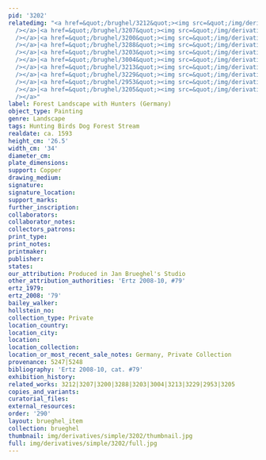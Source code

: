 ```yaml
---
pid: '3202'
relatedimg: "<a href=&quot;/brughel/3212&quot;><img src=&quot;/img/derivatives/simple/3212/thumbnail.jpg&quot;
  /></a>|<a href=&quot;/brughel/3207&quot;><img src=&quot;/img/derivatives/simple/3207/thumbnail.jpg&quot;
  /></a>|<a href=&quot;/brughel/3200&quot;><img src=&quot;/img/derivatives/simple/3200/thumbnail.jpg&quot;
  /></a>|<a href=&quot;/brughel/3288&quot;><img src=&quot;/img/derivatives/simple/3288/thumbnail.jpg&quot;
  /></a>|<a href=&quot;/brughel/3203&quot;><img src=&quot;/img/derivatives/simple/3203/thumbnail.jpg&quot;
  /></a>|<a href=&quot;/brughel/3004&quot;><img src=&quot;/img/derivatives/simple/3004/thumbnail.jpg&quot;
  /></a>|<a href=&quot;/brughel/3213&quot;><img src=&quot;/img/derivatives/simple/3213/thumbnail.jpg&quot;
  /></a>|<a href=&quot;/brughel/3229&quot;><img src=&quot;/img/derivatives/simple/3229/thumbnail.jpg&quot;
  /></a>|<a href=&quot;/brughel/2953&quot;><img src=&quot;/img/derivatives/simple/2953/thumbnail.jpg&quot;
  /></a>|<a href=&quot;/brughel/3205&quot;><img src=&quot;/img/derivatives/simple/3205/thumbnail.jpg&quot;
  /></a>"
label: Forest Landscape with Hunters (Germany)
object_type: Painting
genre: Landscape
tags: Hunting Birds Dog Forest Stream
realdate: ca. 1593
height_cm: '26.5'
width_cm: '34'
diameter_cm: 
plate_dimensions: 
support: Copper
drawing_medium: 
signature: 
signature_location: 
support_marks: 
further_inscription: 
collaborators: 
collaborator_notes: 
collectors_patrons: 
print_type: 
print_notes: 
printmaker: 
publisher: 
states: 
our_attribution: Produced in Jan Brueghel's Studio
other_attribution_authorities: 'Ertz 2008-10, #79'
ertz_1979: 
ertz_2008: '79'
bailey_walker: 
hollstein_no: 
collection_type: Private
location_country: 
location_city: 
location: 
location_collection: 
location_or_most_recent_sale_notes: Germany, Private Collection
provenance: 5247|5248
bibliography: 'Ertz 2008-10, cat. #79'
exhibition_history: 
related_works: 3212|3207|3200|3288|3203|3004|3213|3229|2953|3205
copies_and_variants: 
curatorial_files: 
external_resources: 
order: '290'
layout: brueghel_item
collection: brueghel
thumbnail: img/derivatives/simple/3202/thumbnail.jpg
full: img/derivatives/simple/3202/full.jpg
---
```

